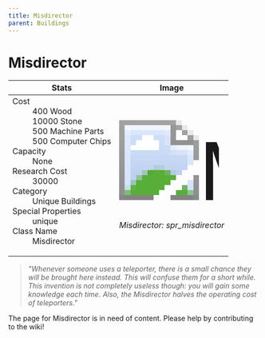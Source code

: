 ```yaml
---
title: Misdirector
parent: Buildings
---
```

# Misdirector

[//]: # (Pre-generated content)
<table><thead><tr><th>Stats</th><th>Image</th></tr></thead><tbody><tr><td><dl><dt>Cost</dt><dd>400 Wood<br>10000 Stone<br>500 Machine Parts<br>500 Computer Chips</dd><dt>Capacity</dt><dd>None</dd><dt>Research Cost</dt><dd>30000</dd><dt>Category</dt><dd>Unique Buildings</dd><dt>Special Properties</dt><dd>unique</dd><dt>Class Name</dt><dd>Misdirector</dd></dl></td><td><style>.building-image {width: 200px;height: 200px;overflow: hidden;position: relative;}.building-image img {image-rendering: pixelated;object-fit: none;transform: scale(10);transform-origin: left top;position: absolute;left: 0;top: 0;}</style><div class="building-image"><img style="object-position: -206px -979px;" src="https://tfe2-wiki.github.io/assets/sprites.png" alt="Misdirector Back"><img style="object-position: -184px -979px;" src="https://tfe2-wiki.github.io/assets/sprites.png" alt="Misdirector"></div><i>Misdirector: spr_misdirector</i></td></tr></tbody></table><blockquote><i>"Whenever someone uses a teleporter, there is a small chance they will be brought here instead. This will confuse them for a short while. This invention is not completely useless though: you will gain some knowledge each time. Also, the Misdirector halves the operating cost of teleporters."</i></blockquote>

The page for Misdirector is in need of content. Please help by contributing to the wiki!
